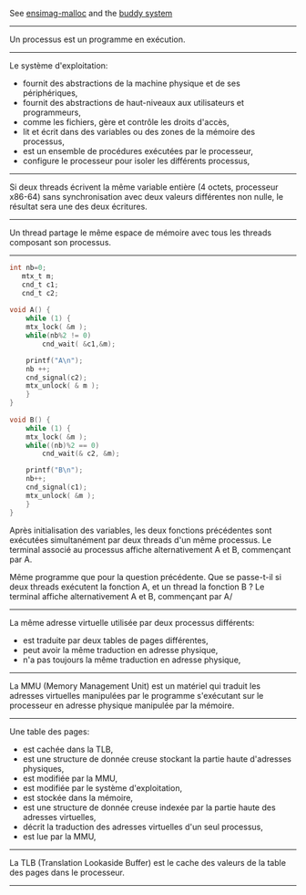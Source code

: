 See [ensimag-malloc](https://gitlab.ensimag.fr/vincentn/ensimag-malloc) and the [buddy system](https://broquedf.pages.ensimag.fr/sepcovid/allocateur/#lalgorithme-du-compagnon-buddy-system)

---

Un processus est un programme en exécution.

---

Le système d'exploitation:
 - fournit des abstractions de la machine physique et de ses périphériques,
 - fournit des abstractions de haut-niveaux aux utilisateurs et programmeurs,
 - comme les fichiers, gère et contrôle les droits d'accès,
 - lit et écrit dans des variables ou des zones de la mémoire des processus,
 - est un ensemble de procédures exécutées par le processeur,
 - configure le processeur pour isoler les différents processus,

---

Si deux threads écrivent la même variable entière (4 octets, processeur x86-64) sans synchronisation avec deux valeurs différentes non nulle, le résultat sera une des deux écritures.

---

Un thread partage le même espace de mémoire avec tous les threads composant son processus.

---

```C
int nb=0;
   mtx_t m;
   cnd_t c1;
   cnd_t c2;
   
void A() {
    while (1) {
    mtx_lock( &m );
    while(nb%2 != 0)
        cnd_wait( &c1,&m);

    printf("A\n");
    nb ++;
    cnd_signal(c2);
    mtx_unlock( & m );
    }
}
   
void B() {
    while (1) {
    mtx_lock( &m );
    while((nb)%2 == 0)
        cnd_wait(& c2, &m);

    printf("B\n");
    nb++;
    cnd_signal(c1);
    mtx_unlock( &m );
    }
}
```

Après initialisation des variables, les deux fonctions précédentes sont exécutées simultanément par deux threads d'un même processus. Le terminal associé au processus affiche alternativement A et B, commençant par A.

Même programme que pour la question précédente. Que se passe-t-il si deux threads exécutent la fonction A, et un thread la fonction B ? Le terminal affiche alternativement A et B, commençant par A/

---

La même adresse virtuelle utilisée par deux processus différents:
 - est traduite par deux tables de pages différentes,
 - peut avoir la même traduction en adresse physique,
 - n'a pas toujours la même traduction en adresse physique,

---

La MMU (Memory Management Unit) est un matériel qui traduit les adresses virtuelles manipulées par le programme s'exécutant sur le processeur en adresse physique manipulée par la mémoire.

---

Une table des pages:
 - est cachée dans la TLB,
 - est une structure de donnée creuse stockant la partie haute d'adresses physiques,
 - est modifiée par la MMU,
 - est modifiée par le système d'exploitation,
 - est stockée dans la mémoire,
 - est une structure de donnée creuse indexée par la partie haute des adresses virtuelles,
 - décrit la traduction des adresses virtuelles d'un seul processus,
 - est lue par la MMU,

---

La TLB (Translation Lookaside Buffer) est le cache des valeurs de la table des pages dans le processeur.

---